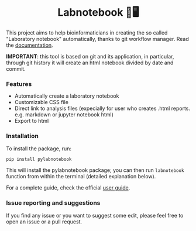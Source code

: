 <h1 align="center">Labnotebook 📔🖥</h1>

This project aims to help bioinformaticians in creating the so called "Laboratory notebook" automatically, thanks to git workflow manager.
Read the [documentation](https://pylabnotebook.readthedocs.io/en/latest/).

**IMPORTANT**: this tool is based on git and its application, in particular, through git history it will create an html notebook divided by date and commit.

<h3 style="margin-bottom:3px;">Features</h3>
<ul>
  <li>Automatically create a laboratory notebook</li>
  <li>Customizable CSS file</li>
  <li>Direct link to analysis files (expecially for user who creates .html reports. e.g. markdown or jupyter notebook html)</li>
  <li>Export to html</li>
</ul>

<h3>Installation</h3>
To install the package, run:

```
pip install pylabnotebook
```

This will install the pylabnotebook package; you can then run <code>labnotebook</code> function from within the terminal (detailed explanation below).

For a complete guide, check the official [user guide](https://pylabnotebook.readthedocs.io/en/latest/user_guide.html).

<h3>Issue reporting and suggestions</h3>
If you find any issue or you want to suggest some edit, please feel free to open an issue or a pull request.
